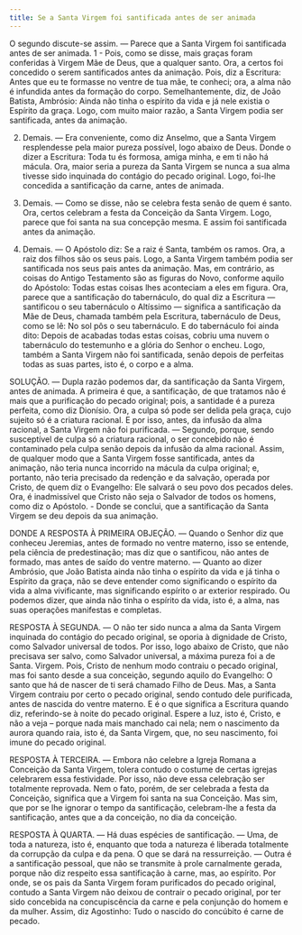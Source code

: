 ```yaml
---
title: Se a Santa Virgem foi santificada antes de ser animada
---
```


O segundo discute-se assim. — Parece que a Santa Virgem foi santificada antes de ser animada.  1 - Pois, como se disse, mais graças foram conferidas à Virgem Mãe de Deus, que a qualquer santo. Ora, a certos foi concedido o serem santificados antes da animação. Pois, diz a Escritura: Antes que eu te formasse no ventre de tua mãe, te conheci; ora, a alma não é infundida antes da formação do corpo. Semelhantemente, diz, de João Batista, Ambrósio: Ainda não tinha o espírito da vida e já nele existia o Espírito da graça. Logo, com muito maior razão, a Santa Virgem podia ser santificada, antes da animação.  

2. Demais. — Era conveniente, como diz Anselmo, que a Santa Virgem resplendesse pela maior pureza possível, logo abaixo de Deus. Donde o dizer a Escritura: Toda tu és formosa, amiga minha, e em ti não há mácula. Ora, maior seria a pureza da Santa Virgem se nunca a sua alma tivesse sido inquinada do contágio do pecado original. Logo, foi-lhe concedida a santificação da carne, antes de animada. 

3. Demais. — Como se disse, não se celebra festa senão de quem é santo. Ora, certos celebram a festa da Conceição da Santa Virgem. Logo, parece que foi santa na sua concepção mesma. E assim foi santificada antes da animação.  

4. Demais. — O Apóstolo diz: Se a raiz é Santa, também os ramos. Ora, a raiz dos filhos são os seus pais. Logo, a Santa Virgem também podia ser santificada nos seus pais antes da animação.  Mas, em contrário, as coisas do Antigo Testamento são as figuras do Novo, conforme aquilo do Apóstolo: Todas estas coisas lhes aconteciam a eles em figura. Ora, parece que a santificação do tabernáculo, do qual diz a Escritura — santificou o seu tabernáculo o Altíssimo — significa a santificação da Mãe de Deus, chamada também pela Escritura, tabernáculo de Deus, como se lê: No sol pôs o seu tabernáculo. E do tabernáculo foi ainda dito: Depois de acabadas todas estas coisas, cobriu uma nuvem o tabernáculo do testemunho e a glória do Senhor o encheu. Logo, também a Santa Virgem não foi santificada, senão depois de perfeitas todas as suas partes, isto é, o corpo e a alma.  

SOLUÇÃO. — Dupla razão podemos dar, da santificação da Santa Virgem, antes de animada. A primeira é que, a santificação, de que tratamos não é mais que a purificação do pecado original; pois, a santidade é a pureza perfeita, como diz Dionísio. Ora, a culpa só pode ser delida pela graça, cujo sujeito só é a criatura racional. E por isso, antes, da infusão da alma racional, a Santa Virgem não foi purificada. — Segundo, porque, sendo susceptível de culpa só a criatura racional, o ser concebido não é contaminado pela culpa senão depois da infusão da alma racional. Assim, de qualquer modo que a Santa Virgem fosse santificada, antes da animação, não teria nunca incorrido na mácula da culpa original; e, portanto, não teria precisado da redenção e da salvação, operada por Cristo, de quem diz o Evangelho: Ele salvará o seu povo dos pecados deles. Ora, é inadmissível que Cristo não seja o Salvador de todos os homens, como diz o Apóstolo. - Donde se conclui, que a santificação da Santa Virgem se deu depois da sua animação.  

DONDE A RESPOSTA À PRIMEIRA OBJEÇÃO. — Quando o Senhor diz que conheceu Jeremias, antes de formado no ventre materno, isso se entende, pela ciência de predestinação; mas diz que o santificou, não antes de formado, mas antes de saído do ventre materno. — Quanto ao dizer Ambrósio, que João Batista ainda não tinha o espírito da vida e já tinha o Espírito da graça, não se deve entender como significando o espírito da vida a alma vivificante, mas significando espírito o ar exterior respirado. Ou podemos dizer, que ainda não tinha o espírito da vida, isto é, a alma, nas suas operações manifestas e completas.  

RESPOSTA À SEGUNDA. — O não ter sido nunca a alma da Santa Virgem inquinada do contágio do pecado original, se oporia à dignidade de Cristo, como Salvador universal de todos. Por isso, logo abaixo de Cristo, que não precisava ser salvo, como Salvador universal, a máxima pureza foi a de Santa. Virgem. Pois, Cristo de nenhum modo contraiu o pecado original, mas foi santo desde a sua conceição, segundo aquilo do Evangelho: O santo que há de nascer de ti será chamado Filho de Deus. Mas, a Santa Virgem contraiu por certo o pecado original, sendo contudo dele purificada, antes de nascida do ventre materno. E é o que significa a Escritura quando diz, referindo-se à noite do pecado original. Espere a luz, isto é, Cristo, e não a veja – porque nada mais manchado cai nela; nem o nascimento da aurora quando raia, isto é, da Santa Virgem, que, no seu nascimento, foi imune do pecado original.  

RESPOSTA À TERCEIRA. — Embora não celebre a Igreja Romana a Conceição da Santa Virgem, tolera contudo o costume de certas igrejas celebrarem essa festividade. Por isso, não deve essa celebração ser totalmente reprovada. Nem o fato, porém, de ser celebrada a festa da Conceição, significa que a Virgem foi santa na sua Conceição. Mas sim, que por se lhe ignorar o tempo da santificação, celebram-lhe a festa da santificação, antes que a da conceição, no dia da conceição.  

RESPOSTA À QUARTA. — Há duas espécies de santificação. — Uma, de toda a natureza, isto é, enquanto que toda a natureza é liberada totalmente da corrupção da culpa e da pena. O que se dará na ressurreição. — Outra é a santificação pessoal, que não se transmite à prole carnalmente gerada, porque não diz respeito essa santificação à carne, mas, ao espírito. Por onde, se os pais da Santa Virgem foram purificados do pecado original, contudo a Santa Virgem não deixou de contrair o pecado original, por ter sido concebida na concupiscência da carne e pela conjunção do homem e da mulher. Assim, diz Agostinho: Tudo o nascido do concúbito é carne de pecado.
